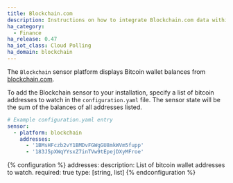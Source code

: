 ```yaml
---
title: Blockchain.com
description: Instructions on how to integrate Blockchain.com data within Home Assistant.
ha_category:
  - Finance
ha_release: 0.47
ha_iot_class: Cloud Polling
ha_domain: blockchain
---
```


The `Blockchain` sensor platform displays Bitcoin wallet balances from [blockchain.com](https://blockchain.com).

To add the Blockchain sensor to your installation, specify a list of bitcoin addresses to watch in the `configuration.yaml` file. The sensor state will be the sum of the balances of all addresses listed.

```yaml
# Example configuration.yaml entry
sensor:
  - platform: blockchain
    addresses:
      - '1BMsHFczb2vY1BMDvFGWgGU8mkWVm5fupp'
      - '183J5pXWqYYsxZ7inTVw9tEpejDXyMFroe'
```

{% configuration %}
addresses:
  description: List of bitcoin wallet addresses to watch.
  required: true
  type: [string, list]
{% endconfiguration %}
